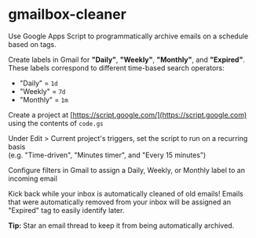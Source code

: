 # gmailbox-cleaner
Use Google Apps Script to programmatically archive emails on a schedule based on tags.

Create labels in Gmail for **"Daily"**, **"Weekly"**, **"Monthly"**, and **"Expired"**. These labels correspond to different time-based search operators:
  - "Daily" = `1d`
  - "Weekly" = `7d`
  - "Monthly" = `1m`

Create a project at [https://script.google.com/](https://script.google.com) using the contents of `code.gs`

Under Edit > Current project's triggers, set the script to run on a recurring basis  
(e.g. "Time-driven", "Minutes timer", and "Every 15 minutes")

Configure filters in Gmail to assign a Daily, Weekly, or Monthly label to an incoming email

Kick back while your inbox is automatically cleaned of old emails! Emails that were automatically removed from your inbox will be assigned an "Expired" tag to easily identify later.

**Tip:** Star an email thread to keep it from being automatically archived.
